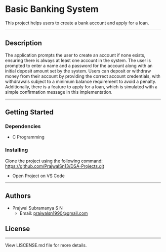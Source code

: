 # **Basic Banking System**

This project helps users to create a bank account and apply for a loan.

---

## **Description**

The application prompts the user to create an account if none exists, ensuring there is always at least one account in the system. The user is prompted to enter a name and a password for the account along with an initial deposit amount set by the system. Users can deposit or withdraw money from their account by providing the correct account credentials, with withdrawals subject to a minimum balance requirement to avoid a penalty. Additionally, there is a feature to apply for a loan, which is simulated with a simple confirmation message in this implementation.

---

## **Getting Started**

### **Dependencies**

- C Programming

### **Installing**

Clone the project using the following command: https://github.com/PrajwalSn13/DSA-Projects.git

- Open Project on VS Code

---

## **Authors**

- Prajwal Subramanya S N
  - Email: prajwalsn1990@gmail.com
 
## **License**
---
View LISCENSE.md file for more details.


